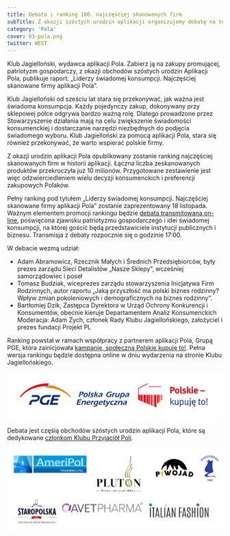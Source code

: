 ```yaml
---
title: Debata i ranking 100. najczęściej skanowanych firm
subTitle: Z okazji szóstych urodzin aplikacji organizujemy debatę na temat rankingu 100. najczęściej skanowanych firm.
category: 'Pola'
cover: 83-pola.png
twitter: WEST
---
```


Klub Jagielloński, wydawca aplikacji Pola. Zabierz ją na zakupy promującej, patriotyzm gospodarczy, z okazji obchodów szóstych urodzin Aplikacji Pola, publikuje raport: „Liderzy świadomej konsumpcji. Najczęściej skanowane firmy aplikacji Pola”.

Klub Jagielloński od sześciu lat stara się przekonywać, jak ważna jest świadoma konsumpcja. Każdy pojedynczy zakup, dokonywany przy sklepowej półce odgrywa bardzo ważną rolę. Dlatego prowadzone przez Stowarzyszenie działania mają na celu zwiększenie świadomości konsumenckiej i dostarczanie narzędzi niezbędnych do podjęcia świadomego wyboru. Klub Jagielloński za pomocą aplikacji Pola, stara się również przekonywać, że warto wspierać polskie firmy.

Z okazji urodzin aplikacji Pola opublikowany zostanie ranking najczęściej skanowanych firm w historii aplikacji. Łączna liczba zeskanowanych produktów przekroczyła już 10 milionów. Przygotowane zestawienie jest więc odzwierciedleniem wielu decyzji konsumenckich i preferencji zakupowych Polaków.

Pełny ranking pod tytułem „Liderzy świadomej konsumpcji. Najczęściej skanowane firmy aplikacji Pola” zostanie zaprezentowany 18 listopada. Ważnym elementem promocji rankingu będzie [debata transmitowana on-line](https://www.facebook.com/events/601572124422768?acontext=%7B%22event_action_history%22%3A[%7B%22surface%22%3A%22page%22%7D]%7D), poświęcona zjawisku patriotyzmu gospodarczego i idei świadomej konsumpcji, na której gościć będą przedstawiciele instytucji publicznych i biznesu. Transmisja z debaty rozpocznie się o godzinie 17:00.

W debacie wezmą udział:

- Adam Abramowicz, Rzecznik Małych i Średnich Przedsiębiorców, były prezes zarządu Sieci Detalistów „Nasze Sklepy”, wcześniej samorządowiec i poseł
- Tomasz Budziak, wiceprezes zarządu stowarzyszenia Inicjatywa Firm Rodzinnych, autor raportu „Jaką przyszłość ma polski biznes rodzinny? Wpływ zmian pokoleniowych i demograficznych na biznes rodzinny”.
- Bartłomiej Dzik, Zastępca Dyrektora w Urząd Ochrony Konkurencji i Konsumentów, obecnie kieruje Departamentem Analiz Konsumenckich
  Moderacja: Adam Zych, członek Rady Klubu Jagiellońskiego, założyciel i prezes fundacji Projekt PL

Ranking powstał w ramach współpracy z partnerem aplikacji Pola, Grupą PGE, która zainicjowała [kampanię, społeczną Polskie kupuję to!](https://polskiekupujeto.pl/). Pełna wersja rankingu będzie dostępna online w dniu wydarzenia na stronie Klubu Jagiellońskiego.

![](1.PNG)

Debata jest częśią obchodów szóstych urodzin aplikacji Pola, które są dedykowane [członkom Klubu Przyjaciół Poli](https://www.pola-app.pl/friends).

![](2.PNG)
